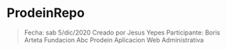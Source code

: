 # ProdeinRepo

> Fecha: sab 5/dic/2020
> Creado por Jesus Yepes
> Participante: Boris Arteta
> Fundacion Abc Prodein
> Aplicacion Web Administrativa

